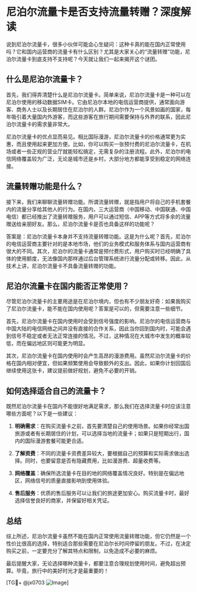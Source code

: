 # 尼泊尔流量卡是否支持流量转赠？深度解读

说到尼泊尔流量卡，很多小伙伴可能会心生疑问：这种卡真的能在国内正常使用吗？它和国内运营商的流量卡有什么区别？尤其是大家关心的“流量转赠”功能，尼泊尔流量卡到底支持不支持呢？今天就让我们一起来揭开这个谜团。

## 什么是尼泊尔流量卡？

首先，我们得弄清楚什么是尼泊尔流量卡。简单来说，尼泊尔流量卡是一种可以在尼泊尔使用的移动数据SIM卡。它由尼泊尔本地的电信运营商提供，通常面向游客、商务人士以及长期居住在尼泊尔的人群。尼泊尔作为一个风景如画的国家，每年吸引着大量国内外游客，而这些游客在旅行期间需要保持与外界的联系，因此尼泊尔流量卡的需求量非常大。

尼泊尔流量卡的优点显而易见。相比国际漫游，尼泊尔流量卡的价格通常更为实惠，而且使用起来更加方便。比如，你可以购买一张预付费的尼泊尔流量卡，在机场或者一些正规的营业厅就能轻松搞定，无需复杂的注册流程。此外，尼泊尔的电信网络覆盖较为广泛，无论是城市还是乡村，大部分地方都能享受到稳定的网络连接。

## 流量转赠功能是什么？

接下来，我们来聊聊流量转赠功能。所谓流量转赠，就是指用户将自己的手机套餐内的流量分享给其他人的行为。在国内，三大运营商（中国移动、中国联通、中国电信）都已经推出了流量转赠服务，用户可以通过短信、APP等方式将多余的流量赠送给亲朋好友。那么，尼泊尔流量卡是否也具备这样的功能呢？

答案是：尼泊尔流量卡本身并不支持流量转赠功能。这是为什么呢？首先，尼泊尔的电信运营商主要针对的是本地市场，他们的业务模式和服务体系与国内运营商有很大的不同。其次，尼泊尔的流量卡通常是预付费形式，用户购买时已经明确了具体的使用额度，无法像国内那样通过后台管理系统进行流量分配或转移。因此，从技术上讲，尼泊尔流量卡不具备流量转赠的功能。

## 尼泊尔流量卡在国内能否正常使用？

尽管尼泊尔流量卡的主要用途是在尼泊尔境内，但也有不少朋友好奇：如果我购买了尼泊尔流量卡，能不能在国内使用呢？答案是可以的，但需要注意一些细节。

首先，尼泊尔流量卡在国内使用时会受到信号强度的影响。尼泊尔的电信运营商与中国大陆的电信网络之间并没有直接的合作关系，因此当你回到国内时，可能会遇到信号不稳定或者无法正常连接的情况。不过，这种情况在大城市中发生的概率较低，而在偏远地区则可能更为明显。

其次，尼泊尔流量卡在国内使用时会产生高昂的漫游费用。虽然尼泊尔流量卡的价格在国内相对便宜，但如果频繁使用会导致额外的支出。因此，如果你计划回国后继续使用这张卡，建议提前做好规划，避免不必要的开销。

## 如何选择适合自己的流量卡？

既然尼泊尔流量卡在国内不能很好地满足需求，那么我们在选择流量卡时应该注意哪些方面呢？以下是一些建议：

1. **明确需求**：在购买流量卡之前，首先要清楚自己的使用场景。如果你经常出国旅游或者有长期居住的计划，可以选择当地的流量卡；如果只是短期出行，国内的国际漫游套餐可能更合适。

2. **了解资费**：不同的流量卡资费差异较大，要根据自己的预算和实际需求做出选择。同时，也要留意是否有隐藏费用，比如漫游费、超量收费等。

3. **网络覆盖**：确保所选流量卡在目的地的网络覆盖情况良好。特别是在偏远地区，网络信号的质量直接影响到使用体验。

4. **售后服务**：优质的售后服务可以让我们的旅途更加安心。购买流量卡时，最好选择信誉良好的商家，并保留好相关凭证。

## 总结

综上所述，尼泊尔流量卡虽然不能在国内正常使用流量转赠功能，但它仍然是一个性价比很高的选择，特别适合那些需要在尼泊尔长时间停留的朋友。不过，在决定购买之前，一定要充分了解其特点和限制，以免造成不必要的麻烦。

最后提醒大家，无论选择哪种流量卡，都要注意合理规划使用时间，避免超出预算。毕竟，旅行中的美好时光才是最重要的！

[TG💪+ @jx0703 ![Image](https://github.com/user-attachments/assets/dbca1d08-cadb-493c-b0ec-ad6f7a83f270)]